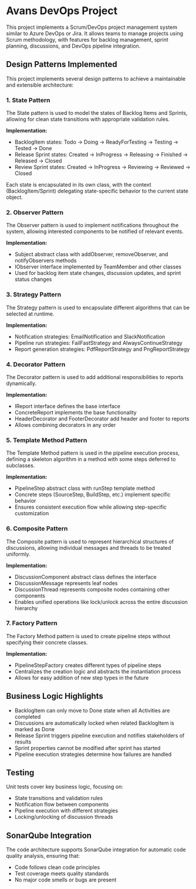 # Avans DevOps Project

This project implements a Scrum/DevOps project management system similar to Azure DevOps or Jira. It allows teams to manage projects using Scrum methodology, with features for backlog management, sprint planning, discussions, and DevOps pipeline integration.

## Design Patterns Implemented

This project implements several design patterns to achieve a maintainable and extensible architecture:

### 1. State Pattern

The State pattern is used to model the states of Backlog Items and Sprints, allowing for clean state transitions with appropriate validation rules.

**Implementation:**
- BacklogItem states: Todo → Doing → ReadyForTesting → Testing → Tested → Done
- Release Sprint states: Created → InProgress → Releasing → Finished → Released → Closed
- Review Sprint states: Created → InProgress → Reviewing → Reviewed → Closed

Each state is encapsulated in its own class, with the context (BacklogItem/Sprint) delegating state-specific behavior to the current state object.

### 2. Observer Pattern

The Observer pattern is used to implement notifications throughout the system, allowing interested components to be notified of relevant events.

**Implementation:**
- Subject abstract class with addObserver, removeObserver, and notifyObservers methods
- IObserver interface implemented by TeamMember and other classes
- Used for backlog item state changes, discussion updates, and sprint status changes

### 3. Strategy Pattern

The Strategy pattern is used to encapsulate different algorithms that can be selected at runtime.

**Implementation:**
- Notification strategies: EmailNotification and SlackNotification
- Pipeline run strategies: FailFastStrategy and AlwaysContinueStrategy
- Report generation strategies: PdfReportStrategy and PngReportStrategy

### 4. Decorator Pattern

The Decorator pattern is used to add additional responsibilities to reports dynamically.

**Implementation:**
- IReport interface defines the base interface
- ConcreteReport implements the base functionality
- HeaderDecorator and FooterDecorator add header and footer to reports
- Allows combining decorators in any order

### 5. Template Method Pattern

The Template Method pattern is used in the pipeline execution process, defining a skeleton algorithm in a method with some steps deferred to subclasses.

**Implementation:**
- PipelineStep abstract class with runStep template method
- Concrete steps (SourceStep, BuildStep, etc.) implement specific behavior
- Ensures consistent execution flow while allowing step-specific customization

### 6. Composite Pattern

The Composite pattern is used to represent hierarchical structures of discussions, allowing individual messages and threads to be treated uniformly.

**Implementation:**
- DiscussionComponent abstract class defines the interface
- DiscussionMessage represents leaf nodes
- DiscussionThread represents composite nodes containing other components
- Enables unified operations like lock/unlock across the entire discussion hierarchy

### 7. Factory Pattern

The Factory Method pattern is used to create pipeline steps without specifying their concrete classes.

**Implementation:**
- PipelineStepFactory creates different types of pipeline steps
- Centralizes the creation logic and abstracts the instantiation process
- Allows for easy addition of new step types in the future

## Business Logic Highlights

- BacklogItem can only move to Done state when all Activities are completed
- Discussions are automatically locked when related BacklogItem is marked as Done
- Release Sprint triggers pipeline execution and notifies stakeholders of results
- Sprint properties cannot be modified after sprint has started
- Pipeline execution strategies determine how failures are handled

## Testing

Unit tests cover key business logic, focusing on:
- State transitions and validation rules
- Notification flow between components
- Pipeline execution with different strategies
- Locking/unlocking of discussion threads

## SonarQube Integration

The code architecture supports SonarQube integration for automatic code quality analysis, ensuring that:
- Code follows clean code principles
- Test coverage meets quality standards
- No major code smells or bugs are present

